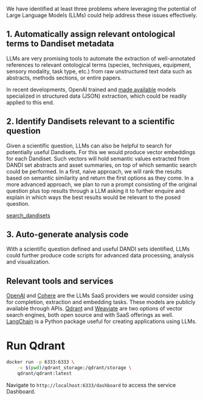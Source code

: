 
We have identified at least three problems where leveraging the potential of Large Language Models (LLMs) could help address these issues effectively.

## 1. Automatically assign relevant ontological terms to Dandiset metadata
LLMs are very promising tools to automate the extraction of well-annotated references to relevant ontological terms (species, techniques, equipment, sensory modality, task type, etc.) from raw unstructured text data such as abstracts, methods sections, or entire papers.

In recent developments, OpenAI trained and [made available](https://openai.com/blog/function-calling-and-other-api-updates) models specialized in structured data (JSON) extraction, which could be readily applied to this end.

## 2. Identify Dandisets relevant to a scientific question
Given a scientific question, LLMs can also be helpful to search for potentially useful Dandisets. For this we would produce vector embeddings for each Dandiset. Such vectors will hold semantic values extracted from DANDI set abstracts and asset summaries, on top of which semantic search could be performed. In a first, naive approach, we will rank the results based on semantic similarity and return the first options as they come. In a more advanced approach, we plan to run a prompt consisting of the original question plus top results through a LLM asking it to further enquire and explain in which ways the best results would be relevant to the posed question.

[search_dandisets](search_dandisets.ipynb)

## 3. Auto-generate analysis code
With a scientific question defined and useful DANDI sets identified, LLMs could further produce code scripts for advanced data processing, analysis and visualization.


## Relevant tools and services
[OpenAI](https://openai.com/) and [Cohere](https://cohere.com/) are the LLMs SaaS providers we would consider using for completion, extraction and embedding tasks. These models are publicly available through APIs.
[Qdrant](https://qdrant.tech/) and [Weaviate](https://weaviate.io/) are two options of vector search engines, both open source and with SaaS offerings as well.
[LangChain](https://github.com/hwchase17/langchain) is a Python package useful for creating applications using LLMs.


# Run Qdrant

```bash
docker run -p 6333:6333 \
    -v $(pwd)/qdrant_storage:/qdrant/storage \
    qdrant/qdrant:latest
```

Navigate to `http://localhost:6333/dashboard` to access the service Dashboard.